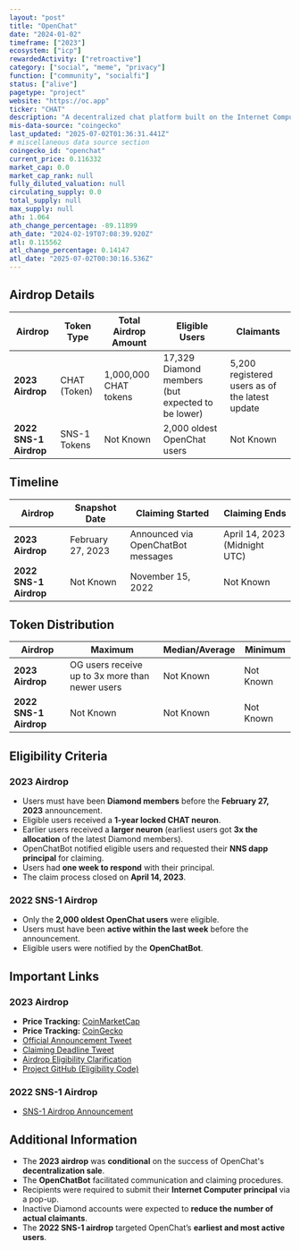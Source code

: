 ```yaml
---
layout: "post"
title: "OpenChat"
date: "2024-01-02"
timeframe: ["2023"]
ecosystem: ["icp"]
rewardedActivity: ["retroactive"]
category: ["social", "meme", "privacy"]
function: ["community", "socialfi"]
status: ["alive"]
pagetype: "project"
website: "https://oc.app"
ticker: "CHAT"
description: "A decentralized chat platform built on the Internet Computer Protocol (ICP), enabling secure and censorship-resistant communication."
mis-data-source: "coingecko"
last_updated: "2025-07-02T01:36:31.441Z"
# miscellaneous data source section
coingecko_id: "openchat"
current_price: 0.116332
market_cap: 0.0
market_cap_rank: null
fully_diluted_valuation: null
circulating_supply: 0.0
total_supply: null
max_supply: null
ath: 1.064
ath_change_percentage: -89.11899
ath_date: "2024-02-19T07:08:39.920Z"
atl: 0.115562
atl_change_percentage: 0.14147
atl_date: "2025-07-02T00:30:16.536Z"
---
```


## Airdrop Details

| Airdrop                | Token Type   | Total Airdrop Amount  | Eligible Users                                    | Claimants                                      |
| ---------------------- | ------------ | --------------------- | ------------------------------------------------- | ---------------------------------------------- |
| **2023 Airdrop**       | CHAT (Token) | 1,000,000 CHAT tokens | 17,329 Diamond members (but expected to be lower) | 5,200 registered users as of the latest update |
| **2022 SNS-1 Airdrop** | SNS-1 Tokens | Not Known             | 2,000 oldest OpenChat users                       | Not Known                                      |

## Timeline

| Airdrop                | Snapshot Date     | Claiming Started                   | Claiming Ends                 |
| ---------------------- | ----------------- | ---------------------------------- | ----------------------------- |
| **2023 Airdrop**       | February 27, 2023 | Announced via OpenChatBot messages | April 14, 2023 (Midnight UTC) |
| **2022 SNS-1 Airdrop** | Not Known         | November 15, 2022                  | Not Known                     |

## Token Distribution

| Airdrop                | Maximum                                         | Median/Average | Minimum   |
| ---------------------- | ----------------------------------------------- | -------------- | --------- |
| **2023 Airdrop**       | OG users receive up to 3x more than newer users | Not Known      | Not Known |
| **2022 SNS-1 Airdrop** | Not Known                                       | Not Known      | Not Known |

## Eligibility Criteria

### **2023 Airdrop**

- Users must have been **Diamond members** before the **February 27, 2023** announcement.
- Eligible users received a **1-year locked CHAT neuron**.
- Earlier users received a **larger neuron** (earliest users got **3x the allocation** of the latest Diamond members).
- OpenChatBot notified eligible users and requested their **NNS dapp principal** for claiming.
- Users had **one week to respond** with their principal.
- The claim process closed on **April 14, 2023**.

### **2022 SNS-1 Airdrop**

- Only the **2,000 oldest OpenChat users** were eligible.
- Users must have been **active within the last week** before the announcement.
- Eligible users were notified by the **OpenChatBot**.

## Important Links

### **2023 Airdrop**

- **Price Tracking:** [CoinMarketCap](https://coinmarketcap.com/currencies/openchat)
- **Price Tracking:** [CoinGecko](https://www.coingecko.com/en/coins/openchat)
- [Official Announcement Tweet](https://x.com/OpenChat/status/1630235287941988353)
- [Claiming Deadline Tweet](https://x.com/OpenChat/status/1643637056055255043)
- [Airdrop Eligibility Clarification](https://x.com/OpenChat/status/1643920825244962816)
- [Project GitHub (Eligibility Code)](https://github.com/open-ic/open-chat/blob/master/backend/canisters/user_index/impl/src/model/user.rs#L48)

### **2022 SNS-1 Airdrop**

- [SNS-1 Airdrop Announcement](https://x.com/OpenChat/status/1592565875789660160)

## Additional Information

- The **2023 airdrop** was **conditional** on the success of OpenChat's **decentralization sale**.
- The **OpenChatBot** facilitated communication and claiming procedures.
- Recipients were required to submit their **Internet Computer principal** via a pop-up.
- Inactive Diamond accounts were expected to **reduce the number of actual claimants**.
- The **2022 SNS-1 airdrop** targeted OpenChat’s **earliest and most active users**.